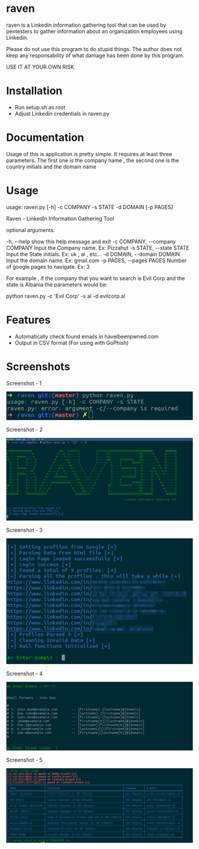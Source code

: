# raven
raven is a Linkedin information gathering tool that  can be used by pentesters to gather information about an organization employees using Linkedin.

Please do not use this program to do stupid things. The author does not keep any responsability of what damage has been done by this program.

USE IT AT YOUR OWN RISK.

# Installation

* Run setup.sh as root
* Adjust Linkedin credentials in raven.py

# Documentation

Usage of this is application is pretty simple.
It requires at least three parameters. The first one is the company name , the second one is the country initials and the domain name

# Usage

usage: raven.py [-h] -c COMPANY -s STATE -d DOMAIN [-p PAGES]

Raven - LinkedIn Information Gathering Tool

optional arguments:

  -h, --help            show this help message and exit
  -c COMPANY, --company COMPANY
                        Input the Company name. Ex: Pizzahut
  -s STATE, --state STATE
                        Input the State initials. Ex: uk , al , etc...
  -d DOMAIN, --domain DOMAIN
                        Input the domain name. Ex: gmail.com
  -p PAGES, --pages PAGES
                        Number of google pages to navigate. Ex: 3

For example , if the company that you want to search is Evil Corp and the state is Albania the parameters would be:

python raven.py -c 'Evil Corp' -s al -d evilcorp.al



# Features

* Automatically check found emails in haveibeenpwned.com
* Output in CSV format (For using with GoPhish)

# Screenshots

Screenshot - 1

![ScreenShot](https://raw.githubusercontent.com/0x09AL/raven/master/screenshots/screenshot-01.png)


Screenshot - 2

![ScreenShot](https://raw.githubusercontent.com/0x09AL/raven/master/screenshots/screenshot-02.png)


Screenshot - 3

![ScreenShot](https://raw.githubusercontent.com/0x09AL/raven/master/screenshots/screenshot-03.png)


Screenshot - 4

![ScreenShot](https://raw.githubusercontent.com/0x09AL/raven/master/screenshots/screenshot-04.png)


Screenshot - 5

![ScreenShot](https://raw.githubusercontent.com/0x09AL/raven/master/screenshots/screenshot-05.png)
